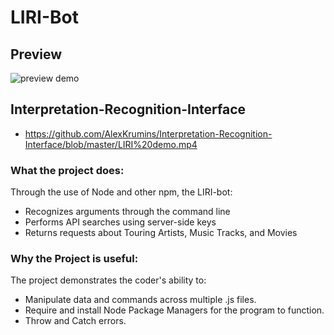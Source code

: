 # LIRI-Bot
## Preview
![preview demo](shortdemo.gif)

## Interpretation-Recognition-Interface
- https://github.com/AlexKrumins/Interpretation-Recognition-Interface/blob/master/LIRI%20demo.mp4
### What the project does:
Through the use of Node and other npm, the LIRI-bot:
- Recognizes arguments through the command line
- Performs API searches using server-side keys
- Returns requests about Touring Artists, Music Tracks, and Movies

### Why the Project is useful:
The project demonstrates the coder's ability to:
- Manipulate data and commands across multiple .js files.
- Require and install Node Package Managers for the program to function.
- Throw and Catch errors.
